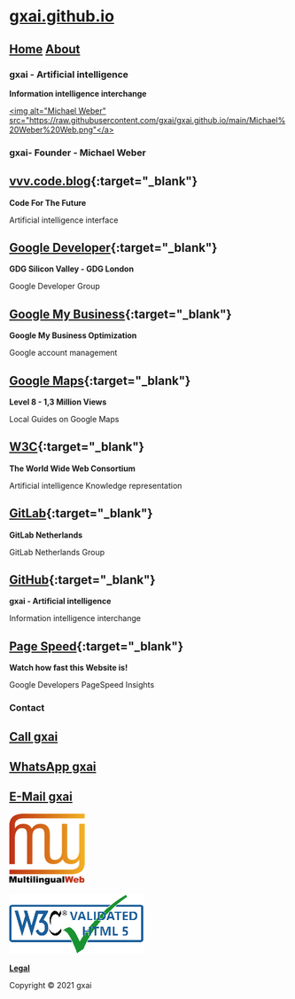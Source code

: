 # **[gxai.github.io](https://gxai.github.io)**
## **[Home](https://gxai.github.io)**  **[About](https://gxai.github.io/About)**
### **gxai - Artificial intelligence**
**Information intelligence interchange**

<a href="url"><img alt="Michael Weber" src="https://raw.githubusercontent.com/gxai/gxai.github.io/main/Michael%20Weber%20Web.png"</a>

### gxai- Founder - Michael Weber

## **[vvv.code.blog](https://vvv.code.blog){:target="_blank"}**
**Code For The Future**

Artificial intelligence interface

## **[Google Developer](https://www.meetup.com/en-AU/gdg-silicon-valley/members/336931816/){:target="_blank"}**
**GDG Silicon Valley - GDG London**

Google Developer Group

## **[Google My Business](https://vvv.code.blog/google-my-business/){:target="_blank"}**
**Google My Business Optimization**

Google account management

## **[Google Maps](https://maps.app.goo.gl/Lnubtwco1j3RKj568){:target="_blank"}**
**Level 8 - 1,3 Million Views**

Local Guides on Google Maps

## **[W3C](https://www.w3.org/community/aikr/wiki/User:Michaelweber){:target="_blank"}**
**The World Wide Web Consortium**

Artificial intelligence Knowledge representation


## **[GitLab](https://gitlab.com/Netherlands){:target="_blank"}**
**GitLab Netherlands**

GitLab Netherlands Group

## **[GitHub](https://github.com/gxai){:target="_blank"}**
**gxai - Artificial intelligence**

Information intelligence interchange


## **[Page Speed](https://developers.google.com/speed/pagespeed/insights/?url=https%3A%2F%2Fgxai.github.io%2F&tab=desktop){:target="_blank"}**
**Watch how fast this Website is!**

Google Developers PageSpeed Insights

### **Contact**

## **[Call gxai](tel:31649557828)**

## **[WhatsApp gxai](https://wa.me/message/VN3GO6SKBR4PH1)**

## **[E-Mail gxai](mailto:gxai.git@gmail.com)**

[<img alt="Multilingual Web" src="mlw-text-128-white.png">](https://validator.w3.org/i18n-checker/check?uri=https%3A%2F%2Fgxai.github.io#validate-by-uri+)

[<img alt="W3C Validated HTML" src="20210818_132846.png">](https://validator.w3.org/nu/?doc=https://gxai.github.io)

**[Legal](https://gxai.github.io/legal)**

Copyright © 2021 gxai
